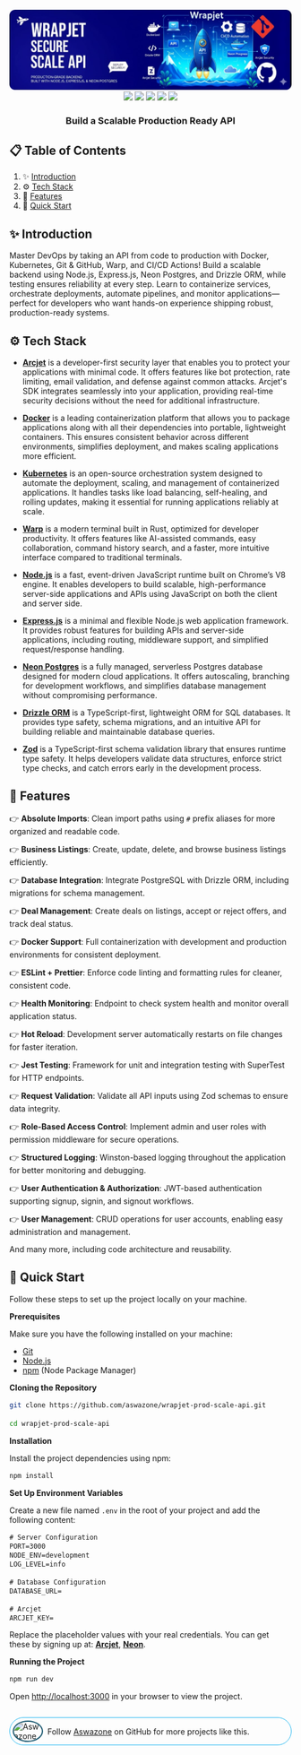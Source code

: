 <div align="center">
  <br />
    <a href="https://youtu.be/H5FAxTBuNM8" target="_blank">
      <img src="public/readme/hero.png" alt="Project Banner">
    </a>
  <br />

  <div>
<img src="https://img.shields.io/badge/-Docker-2496ED?style=for-the-badge&logo=docker&logoColor=white"/>
<img src="https://img.shields.io/badge/-Node.js-339933?style=for-the-badge&logo=nodedotjs&logoColor=white"/>
<img src="https://img.shields.io/badge/-Express.js-000000?style=for-the-badge&logo=express&logoColor=white"/>
<img src="https://img.shields.io/badge/-Neon%20Postgres-2496ED?style=for-the-badge&logo=postgresql&logoColor=white"/>
<img src="https://img.shields.io/badge/-Drizzle%20ORM-FFDF00?style=for-the-badge&logo=drizzle&logoColor=black"/>

  </div>

  <h3 align="center">Build a Scalable Production Ready API</h3>
</div>

## 📋 <a name="table">Table of Contents</a>

1. ✨ [Introduction](#introduction)
2. ⚙️ [Tech Stack](#tech-stack)
3. 🔋 [Features](#features)
4. 🤸 [Quick Start](#quick-start)


## <a name="introduction">✨ Introduction</a>

Master DevOps by taking an API from code to production with Docker, Kubernetes, Git & GitHub, Warp, and CI/CD Actions! Build a scalable backend using Node.js, Express.js, Neon Postgres, and Drizzle ORM, while testing ensures reliability at every step. Learn to containerize services, orchestrate deployments, automate pipelines, and monitor applications—perfect for developers who want hands-on experience shipping robust, production-ready systems.


## <a name="tech-stack">⚙️ Tech Stack</a>

- **[Arcjet](https://jsm.dev/dops25-arcjet)** is a developer-first security layer that enables you to protect your applications with minimal code. It offers features like bot protection, rate limiting, email validation, and defense against common attacks. Arcjet's SDK integrates seamlessly into your application, providing real-time security decisions without the need for additional infrastructure.


- **[Docker](https://www.docker.com/)** is a leading containerization platform that allows you to package applications along with all their dependencies into portable, lightweight containers. This ensures consistent behavior across different environments, simplifies deployment, and makes scaling applications more efficient.  

- **[Kubernetes](https://kubernetes.io/)** is an open-source orchestration system designed to automate the deployment, scaling, and management of containerized applications. It handles tasks like load balancing, self-healing, and rolling updates, making it essential for running applications reliably at scale.  

- **[Warp](https://jsm.dev/dops25-warp)** is a modern terminal built in Rust, optimized for developer productivity. It offers features like AI-assisted commands, easy collaboration, command history search, and a faster, more intuitive interface compared to traditional terminals.  

- **[Node.js](https://nodejs.org/)** is a fast, event-driven JavaScript runtime built on Chrome’s V8 engine. It enables developers to build scalable, high-performance server-side applications and APIs using JavaScript on both the client and server side.  

- **[Express.js](https://expressjs.com/)** is a minimal and flexible Node.js web application framework. It provides robust features for building APIs and server-side applications, including routing, middleware support, and simplified request/response handling.  

- **[Neon Postgres](https://jsm.dev/dops25-neon)** is a fully managed, serverless Postgres database designed for modern cloud applications. It offers autoscaling, branching for development workflows, and simplifies database management without compromising performance.  

- **[Drizzle ORM](https://orm.drizzle.team/)** is a TypeScript-first, lightweight ORM for SQL databases. It provides type safety, schema migrations, and an intuitive API for building reliable and maintainable database queries.  

- **[Zod](https://zod.dev/)** is a TypeScript-first schema validation library that ensures runtime type safety. It helps developers validate data structures, enforce strict type checks, and catch errors early in the development process.  

## <a name="features">🔋 Features</a>

👉 **Absolute Imports**: Clean import paths using `#` prefix aliases for more organized and readable code.  

👉 **Business Listings**: Create, update, delete, and browse business listings efficiently.  

👉 **Database Integration**: Integrate PostgreSQL with Drizzle ORM, including migrations for schema management.  

👉 **Deal Management**: Create deals on listings, accept or reject offers, and track deal status.  

👉 **Docker Support**: Full containerization with development and production environments for consistent deployment.  

👉 **ESLint + Prettier**: Enforce code linting and formatting rules for cleaner, consistent code.  

👉 **Health Monitoring**: Endpoint to check system health and monitor overall application status.  

👉 **Hot Reload**: Development server automatically restarts on file changes for faster iteration.  

👉 **Jest Testing**: Framework for unit and integration testing with SuperTest for HTTP endpoints.  

👉 **Request Validation**: Validate all API inputs using Zod schemas to ensure data integrity.  

👉 **Role-Based Access Control**: Implement admin and user roles with permission middleware for secure operations.  

👉 **Structured Logging**: Winston-based logging throughout the application for better monitoring and debugging.  

👉 **User Authentication & Authorization**: JWT-based authentication supporting signup, signin, and signout workflows.  

👉 **User Management**: CRUD operations for user accounts, enabling easy administration and management.


And many more, including code architecture and reusability.

## <a name="quick-start">🤸 Quick Start</a>

Follow these steps to set up the project locally on your machine.

**Prerequisites**

Make sure you have the following installed on your machine:

- [Git](https://git-scm.com/)
- [Node.js](https://nodejs.org/en)
- [npm](https://www.npmjs.com/) (Node Package Manager)

**Cloning the Repository**

```bash
git clone https://github.com/aswazone/wrapjet-prod-scale-api.git

cd wrapjet-prod-scale-api
```

**Installation**

Install the project dependencies using npm:

```bash
npm install
```

**Set Up Environment Variables**

Create a new file named `.env` in the root of your project and add the following content:

```env
# Server Configuration
PORT=3000
NODE_ENV=development
LOG_LEVEL=info

# Database Configuration
DATABASE_URL=

# Arcjet
ARCJET_KEY=
```

Replace the placeholder values with your real credentials. You can get these by signing up at: [**Arcjet**](https://jsm.dev/dops25-arcjet), [**Neon**](https://jsm.dev/dops25-neon).

**Running the Project**

```bash
npm run dev
```

Open [http://localhost:3000](http://localhost:3000) in your browser to view the project.

##

<div style="display: flex; align-items: center; margin-bottom: 20px;border:solid 1px #1cb5f1;border-radius:50px;padding:7px">
  <img src="https://avatars.githubusercontent.com/u/177445642?s=400&u=5504247eb9ea198d8fdac615f25b22655b16c2d9&v=4" width="50" alt="Aswazone" style="border-radius: 50%; margin-right: 10px; box-shadow:0px 0px 1px 2px #0b4d66;">
  <p style="margin: 0;">Follow <a href="https://github.com/aswazone">Aswazone</a> on GitHub for more projects like this.</p>
</div>
